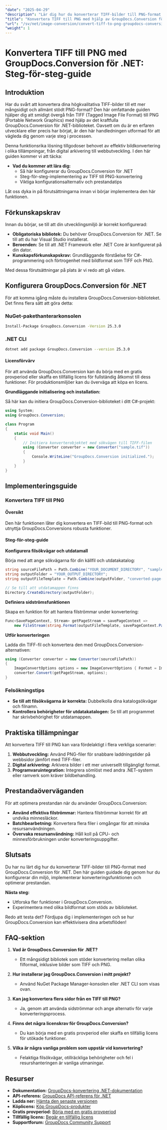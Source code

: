 ```yaml
---
"date": "2025-04-29"
"description": "Lär dig hur du konverterar TIFF-bilder till PNG-format med GroupDocs.Conversion för .NET med den här detaljerade guiden. Perfekt för utvecklare som vill effektivisera sin bildkonverteringsprocess."
"title": "Konvertera TIFF till PNG med hjälp av GroupDocs.Conversion för .NET steg-för-steg-guide"
"url": "/sv/net/image-conversion/convert-tiff-to-png-groupdocs-conversion-net/"
"weight": 1
---
```


# Konvertera TIFF till PNG med GroupDocs.Conversion för .NET: Steg-för-steg-guide

## Introduktion

Har du svårt att konvertera dina högkvalitativa TIFF-bilder till ett mer mångsidigt och allmänt stödt PNG-format? Den här omfattande guiden hjälper dig att smidigt övergå från TIFF (Tagged Image File Format) till PNG (Portable Network Graphics) med hjälp av det kraftfulla GroupDocs.Conversion för .NET-biblioteket. Oavsett om du är en erfaren utvecklare eller precis har börjat, är den här handledningen utformad för att vägleda dig genom varje steg i processen.

Denna funktionsrika lösning tillgodoser behovet av effektiv bildkonvertering i olika tillämpningar, från digital arkivering till webbutveckling. I den här guiden kommer vi att täcka:
- **Vad du kommer att lära dig:**
  - Så här konfigurerar du GroupDocs.Conversion för .NET
  - Steg-för-steg-implementering av TIFF till PNG-konvertering
  - Viktiga konfigurationsalternativ och prestandatips

Låt oss dyka in på förutsättningarna innan vi börjar implementera den här funktionen.

## Förkunskapskrav

Innan du börjar, se till att din utvecklingsmiljö är korrekt konfigurerad:
- **Obligatoriska bibliotek:** Du behöver GroupDocs.Conversion för .NET. Se till att du har Visual Studio installerat.
- **Beroenden:** Se till att .NET Framework eller .NET Core är konfigurerat på din dator.
- **Kunskapsförkunskapskrav:** Grundläggande förståelse för C#-programmering och förtrogenhet med bildformat som TIFF och PNG.

Med dessa förutsättningar på plats är vi redo att gå vidare.

## Konfigurera GroupDocs.Conversion för .NET

För att komma igång måste du installera GroupDocs.Conversion-biblioteket. Det finns flera sätt att göra detta:

### NuGet-pakethanterarkonsolen
```bash
Install-Package GroupDocs.Conversion -Version 25.3.0
```

### .NET CLI
```bash
dotnet add package GroupDocs.Conversion --version 25.3.0
```

#### Licensförvärv

För att använda GroupDocs.Conversion kan du börja med en gratis provperiod eller skaffa en tillfällig licens för fullständig åtkomst till dess funktioner. För produktionsmiljöer kan du överväga att köpa en licens.

**Grundläggande initialisering och installation:**

Så här kan du initiera GroupDocs.Conversion-biblioteket i ditt C#-projekt:

```csharp
using System;
using GroupDocs.Conversion;

class Program
{
    static void Main()
    {
        // Initiera konverterobjektet med sökvägen till TIFF-filen
        using (Converter converter = new Converter("sample.tif"))
        {
            Console.WriteLine("GroupDocs.Conversion initialized.");
        }
    }
}
```

## Implementeringsguide

### Konvertera TIFF till PNG

#### Översikt

Den här funktionen låter dig konvertera en TIFF-bild till PNG-format och utnyttja GroupDocs.Conversions robusta funktioner.

#### Steg-för-steg-guide

**Konfigurera filsökvägar och utdatamall**

Börja med att ange sökvägarna för din källfil och utdatakatalog:

```csharp
string sourceFilePath = Path.Combine("YOUR_DOCUMENT_DIRECTORY", "sample.tif");
string outputFolder = "YOUR_OUTPUT_DIRECTORY";
string outputFileTemplate = Path.Combine(outputFolder, "converted-page-{0}.png");

// Se till att utdatamappen finns
Directory.CreateDirectory(outputFolder);
```

**Definiera sidströmsfunktionen**

Skapa en funktion för att hantera filströmmar under konvertering:

```csharp
Func<SavePageContext, Stream> getPageStream = savePageContext => 
    new FileStream(string.Format(outputFileTemplate, savePageContext.Page), FileMode.Create);
```

**Utför konverteringen**

Ladda din TIFF-fil och konvertera den med GroupDocs.Conversion-alternativen:

```csharp
using (Converter converter = new Converter(sourceFilePath))
{
    ImageConvertOptions options = new ImageConvertOptions { Format = ImageFileType.Png };
    converter.Convert(getPageStream, options);
}
```

### Felsökningstips

- **Se till att filsökvägarna är korrekta:** Dubbelkolla dina katalogsökvägar och filnamn.
- **Kontrollera behörigheter för utdatakatalogen:** Se till att programmet har skrivbehörighet för utdatamappen.

## Praktiska tillämpningar

Att konvertera TIFF till PNG kan vara fördelaktigt i flera verkliga scenarier:

1. **Webbutveckling:** Använd PNG-filer för snabbare laddningstider på webbsidor jämfört med TIFF-filer.
2. **Digital arkivering:** Arkivera bilder i ett mer universellt tillgängligt format.
3. **Programvaruintegration:** Integrera sömlöst med andra .NET-system eller ramverk som kräver bildbehandling.

## Prestandaöverväganden

För att optimera prestandan när du använder GroupDocs.Conversion:
- **Använd effektiva filströmmar:** Hantera filströmmar korrekt för att undvika minnesläckor.
- **Batchbearbetning:** Konvertera flera filer i omgångar för att minska resursanvändningen.
- **Övervaka resursanvändning:** Håll koll på CPU- och minnesförbrukningen under konverteringsuppgifter.

## Slutsats

Du har nu lärt dig hur du konverterar TIFF-bilder till PNG-format med GroupDocs.Conversion för .NET. Den här guiden guidade dig genom hur du konfigurerar din miljö, implementerar konverteringsfunktionen och optimerar prestandan.

**Nästa steg:**
- Utforska fler funktioner i GroupDocs.Conversion.
- Experimentera med olika bildformat som stöds av biblioteket.

Redo att testa det? Fördjupa dig i implementeringen och se hur GroupDocs.Conversion kan effektivisera dina arbetsflöden!

## FAQ-sektion

1. **Vad är GroupDocs.Conversion för .NET?**
   - Ett mångsidigt bibliotek som stöder konvertering mellan olika filformat, inklusive bilder som TIFF och PNG.

2. **Hur installerar jag GroupDocs.Conversion i mitt projekt?**
   - Använd NuGet Package Manager-konsolen eller .NET CLI som visas ovan.

3. **Kan jag konvertera flera sidor från en TIFF till PNG?**
   - Ja, genom att använda sidströmmar och ange alternativ för varje konverteringsprocess.

4. **Finns det några licenskrav för GroupDocs.Conversion?**
   - Du kan börja med en gratis provperiod eller skaffa en tillfällig licens för utökade funktioner.

5. **Vilka är några vanliga problem som uppstår vid konvertering?**
   - Felaktiga filsökvägar, otillräckliga behörigheter och fel i resurshanteringen är vanliga utmaningar.

## Resurser

- **Dokumentation:** [GroupDocs-konvertering .NET-dokumentation](https://docs.groupdocs.com/conversion/net/)
- **API-referens:** [GroupDocs API-referens för .NET](https://reference.groupdocs.com/conversion/net/)
- **Ladda ner:** [Hämta den senaste versionen](https://releases.groupdocs.com/conversion/net/)
- **Köplicens:** [Köp GroupDocs-produkter](https://purchase.groupdocs.com/buy)
- **Gratis provperiod:** [Börja med en gratis provperiod](https://releases.groupdocs.com/conversion/net/)
- **Tillfällig licens:** [Begär en tillfällig licens](https://purchase.groupdocs.com/temporary-license/)
- **Supportforum:** [GroupDocs Community Support](https://forum.groupdocs.com/c/conversion/10)
